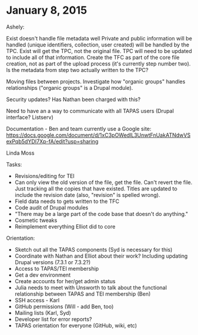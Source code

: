 # January 8, 2015
Ashely:

Exist doesn't handle file metadata well
Private and public information will be handled (unique identifiers, collection, user created) will be handled by the TPC. Exist will get the TPC, not the original file.
TPC will need to be updated to include all of that information. Create the TFC as part of the core file creation, not as part of the upload process (it's currently step number two).
Is the metadata from step two actually written to the TPC?

Moving files between projects. Investigate how "organic groups" handles relationships ("organic groups" is a Drupal module).

Security updates? Has Nathan been charged with this?

Need to have an a way to communicate with all TAPAS users (Drupal interface? Listserv)

Documentation - Ben and team currently use a Google site: https://docs.google.com/document/d/1xC3pOWedlL3UnwtFnUakATNdwVSexPqb5dYDI7Xp-fA/edit?usp=sharing 

Linda Moss

Tasks:

* Revisions/editing for TEI
* Can only view the old version of the file, get the file. Can't revert the file. Just tracking all the copies that have existed. Titles are updated to include the revision date (also, "revision" is spelled wrong).
* Field data needs to gets written to the TFC
* Code audit of Drupal modules
 * "There may be a large part of the code base that doesn't do anything."
* Cosmetic tweaks
* Reimplement everything Elliot did to core

Orientation:

* Sketch out all the TAPAS components (Syd is necessary for this)
* Coordinate with Nathan and Elliot about their work? Including updating Drupal versions (7.3.1 or 7.3.2?)
* Access to TAPAS/TEI membership
* Get a dev environment
* Create accounts for her/get admin status
* Julia needs to meet with Unsworth to talk about the functional relationship between TAPAS and TEI membership (Ben)
* SSH access - Karl
* GitHub permissions (Will - add Ben, too)
* Mailing lists (Karl, Syd)
* Developer list for error reports?
* TAPAS orientation for everyone (GitHub, wiki, etc)